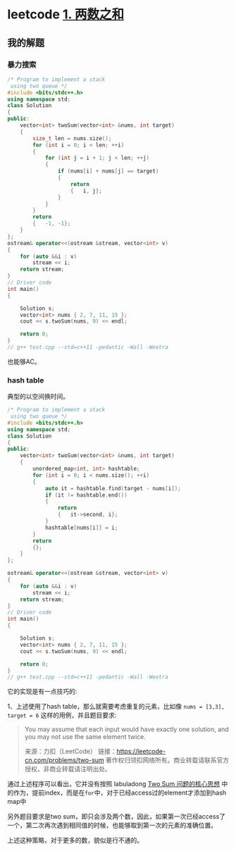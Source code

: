 # leetcode [1. 两数之和](https://leetcode-cn.com/problems/two-sum/)



## 我的解题

### 暴力搜索

```C++
/* Program to implement a stack
 using two queue */
#include <bits/stdc++.h>
using namespace std;
class Solution
{
public:
	vector<int> twoSum(vector<int> &nums, int target)
	{
		size_t len = nums.size();
		for (int i = 0; i < len; ++i)
		{
			for (int j = i + 1; j < len; ++j)
			{
				if (nums[i] + nums[j] == target)
				{
					return
					{	i, j};
				}
			}
		}
		return
		{	-1, -1};
	}
};
ostream& operator<<(ostream &stream, vector<int> v)
{
	for (auto &&i : v)
		stream << i;
	return stream;
}
// Driver code
int main()
{

	Solution s;
	vector<int> nums { 2, 7, 11, 15 };
	cout << s.twoSum(nums, 9) << endl;

	return 0;
}
// g++ test.cpp --std=c++11 -pedantic -Wall -Wextra


```

也能够AC。



### hash table

典型的以空间换时间。

```C++
/* Program to implement a stack
 using two queue */
#include <bits/stdc++.h>
using namespace std;
class Solution
{
public:
	vector<int> twoSum(vector<int> &nums, int target)
	{
		unordered_map<int, int> hashtable;
		for (int i = 0; i < nums.size(); ++i)
		{
			auto it = hashtable.find(target - nums[i]);
			if (it != hashtable.end())
			{
				return
				{	it->second, i};
			}
			hashtable[nums[i]] = i;
		}
		return
		{};
	}
};

ostream& operator<<(ostream &stream, vector<int> v)
{
	for (auto &&i : v)
		stream << i;
	return stream;
}
// Driver code
int main()
{

	Solution s;
	vector<int> nums { 2, 7, 11, 15 };
	cout << s.twoSum(nums, 9) << endl;

	return 0;
}
// g++ test.cpp --std=c++11 -pedantic -Wall -Wextra


```



它的实现是有一点技巧的:

1、上述使用了hash table，那么就需要考虑重复的元素，比如像 `nums = [3,3], target = 6` 这样的用例，并且题目要求:

> You may assume that each input would have exactly one solution, and you may not use the same element twice.
>
> 来源：力扣（LeetCode）
> 链接：https://leetcode-cn.com/problems/two-sum
> 著作权归领扣网络所有。商业转载请联系官方授权，非商业转载请注明出处。

通过上述程序可以看出，它并没有按照 labuladong [Two Sum 问题的核心思想](https://mp.weixin.qq.com/s/3CMQaY1mO1Iqt4j30bUVcA) 中的作为，提前index，而是在`for`中，对于已经access过的element才添加到hash map中

另外题目要求是two sum，即只会涉及两个数，因此，如果第一次已经access了一个，第二次再次遇到相同值的时候，也能够取到第一次的元素的准确位置。

上述这种策略，对于更多的数，貌似是行不通的。